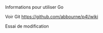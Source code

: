 Informations pour utiliser Go

Voir Git  https://github.com/abbourne/p4l/wiki

Essai de modification
